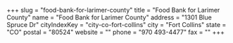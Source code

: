 +++
slug = "food-bank-for-larimer-county"
title = "Food Bank for Larimer County"
name = "Food Bank for Larimer County"
address = "1301 Blue Spruce Dr"
cityIndexKey = "city-co-fort-collins"
city = "Fort Collins"
state = "CO"
postal = "80524"
website = ""
phone = "970 493-4477"
fax = ""
+++
